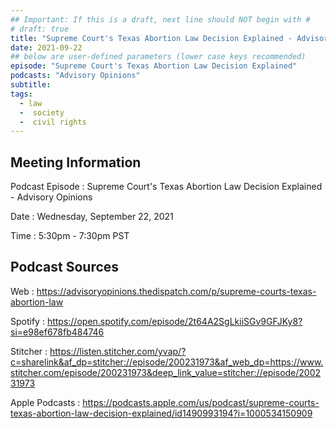 ```yaml
---
## Important: If this is a draft, next line should NOT begin with #
# draft: true
title: "Supreme Court's Texas Abortion Law Decision Explained - Advisory Opinions"
date: 2021-09-22
## below are user-defined parameters (lower case keys recommended)
episode: "Supreme Court's Texas Abortion Law Decision Explained"
podcasts: "Advisory Opinions"
subtitle:
tags:
  - law
  -  society
  -  civil rights
---
```


## Meeting Information

Podcast Episode
:   Supreme Court's Texas Abortion Law Decision Explained - Advisory Opinions

Date
:   Wednesday, September 22, 2021

Time
:   5:30pm - 7:30pm PST

## Podcast Sources

Web
:   https://advisoryopinions.thedispatch.com/p/supreme-courts-texas-abortion-law

Spotify
:   https://open.spotify.com/episode/2t64A2SgLkiiSGv9GFJKy8?si=e98ef678fb484746

Stitcher
:   https://listen.stitcher.com/yvap/?c=sharelink&af_dp=stitcher://episode/200231973&af_web_dp=https://www.stitcher.com/episode/200231973&deep_link_value=stitcher://episode/200231973

Apple Podcasts
:   https://podcasts.apple.com/us/podcast/supreme-courts-texas-abortion-law-decision-explained/id1490993194?i=1000534150909

